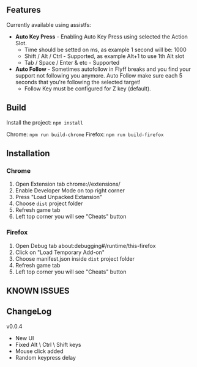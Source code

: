 ## Features

Currently available using assistfs:

-   **Auto Key Press** - Enabling Auto Key Press using selected the Action Slot.
    -   Time should be setted on ms, as example 1 second will be: 1000
    -   Shift / Alt / Ctrl - Supported, as example Alt+1 to use 1th Alt slot
    -   Tab / Space / Enter & etc - Supported
-   **Auto Follow** - Sometimes autofollow in Flyff breaks and you find your support not following you anymore. Auto Follow make sure each 5 seconds that you're following the selected target!
    -   Follow Key must be configured for Z key (default).

## Build

Install the project: `npm install`

Chrome: `npm run build-chrome`
Firefox: `npm run build-firefox`

## Installation

### Chrome

1. Open Extension tab chrome://extensions/
2. Enable Developer Mode on top right corner
3. Press "Load Unpacked Extansion"
4. Choose `dist` project folder
5. Refresh game tab
6. Left top corner you will see "Cheats" button

### Firefox

1. Open Debug tab about:debugging#/runtime/this-firefox
2. Click on "Load Temporary Add-on"
3. Choose manifest.json inside `dist` project folder
4. Refresh game tab
5. Left top corner you will see "Cheats" button

## KNOWN ISSUES

## ChangeLog

v0.0.4

-   New UI
-   Fixed Alt \ Ctrl \ Shift keys
-   Mouse click added
-   Random keypress delay
